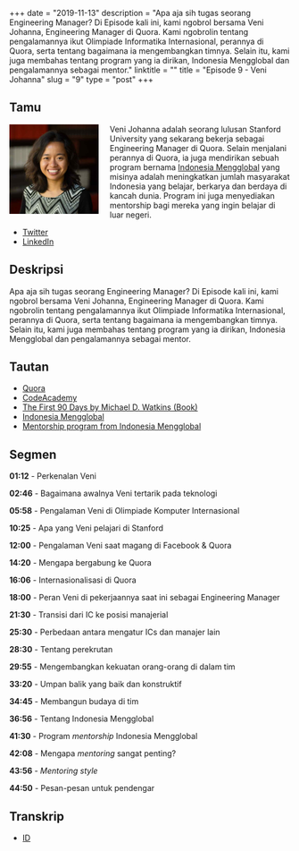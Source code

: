 +++
date = "2019-11-13"
description = "Apa aja sih tugas seorang Engineering Manager? Di Episode kali ini, kami ngobrol bersama Veni Johanna, Engineering Manager di Quora. Kami ngobrolin tentang pengalamannya ikut Olimpiade Informatika Internasional, perannya di Quora, serta tentang bagaimana ia mengembangkan timnya. Selain itu, kami juga membahas tentang program yang ia dirikan, Indonesia Mengglobal dan pengalamannya sebagai mentor."
linktitle = ""
title = "Episode 9 - Veni Johanna"
slug = "9"
type = "post"
+++

## Tamu
<img style="float: left; width: 160px; margin-right: 20px;" src="/img/ep9.jpg">

Veni Johanna adalah seorang lulusan Stanford University yang sekarang bekerja sebagai Engineering Manager di Quora. Selain menjalani perannya di Quora, ia juga mendirikan sebuah program bernama [Indonesia Mengglobal](http://indonesiamengglobal.com/) yang misinya adalah meningkatkan jumlah masyarakat Indonesia yang belajar, berkarya dan berdaya di kancah dunia. Program ini juga menyediakan mentorship bagi mereka yang ingin belajar di luar negeri.

- [Twitter](https://twitter.com/angelinavj)
- [LinkedIn](https://www.linkedin.com/in/venijohanna/)

## Deskripsi 
Apa aja sih tugas seorang Engineering Manager? Di Episode kali ini, kami ngobrol bersama Veni Johanna, Engineering Manager di Quora. Kami ngobrolin tentang pengalamannya ikut Olimpiade Informatika Internasional, perannya di Quora, serta tentang bagaimana ia mengembangkan timnya. Selain itu, kami juga membahas tentang program yang ia dirikan, Indonesia Mengglobal dan pengalamannya sebagai mentor.

<div class="audioplayer">
    <audio>
        <source src="https://d3ctxlq1ktw2nl.cloudfront.net/staging/2019-10-11/33688759-44100-2-f66bd28d7eb25.m4a" type="audio/mp4" rel="preload" as="audio">
    </audio>
</div>

## Tautan
- [Quora](https://www.quora.com/)
- [CodeAcademy](https://www.codecademy.com/)
- [The First 90 Days by Michael D. Watkins (Book)](https://www.amazon.com/First-90-Days-Strategies-Expanded/dp/1422188612)
- [Indonesia Mengglobal](http://indonesiamengglobal.com/)
- [Mentorship program from Indonesia Mengglobal](http://indonesiamengglobal.com/mentorship/)

## Segmen
**01:12** - Perkenalan Veni

**02:46** - Bagaimana awalnya Veni tertarik pada teknologi

**05:58** - Pengalaman Veni di Olimpiade Komputer Internasional

**10:25** - Apa yang Veni pelajari di Stanford

**12:00** - Pengalaman Veni saat magang di Facebook & Quora

**14:20** - Mengapa bergabung ke Quora

**16:06** - Internasionalisasi di Quora

**18:00** - Peran Veni di pekerjaannya saat ini sebagai Engineering Manager

**21:30** - Transisi dari IC ke posisi manajerial

**25:30** - Perbedaan antara mengatur ICs dan manajer lain

**28:30** - Tentang perekrutan

**29:55** - Mengembangkan kekuatan orang-orang di dalam tim

**33:20** - Umpan balik yang baik dan konstruktif

**34:45** - Membangun budaya di tim

**36:56** - Tentang Indonesia Mengglobal

**41:30** - Program *mentorship* Indonesia Mengglobal

**42:08** - Mengapa *mentoring* sangat penting?

**43:56** - *Mentoring style*

**44:50** - Pesan-pesan untuk pendengar

## Transkrip
- [ID](transcript)
